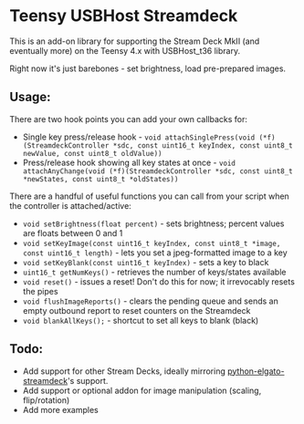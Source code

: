 # Teensy USBHost Streamdeck

This is an add-on library for supporting the Stream Deck MkII (and eventually more) on the Teensy 4.x with USBHost_t36 library.

Right now it's just barebones - set brightness, load pre-prepared images.

## Usage:

There are two hook points you can add your own callbacks for:
* Single key press/release hook - `void attachSinglePress(void (*f)(StreamdeckController *sdc, const uint16_t keyIndex, const uint8_t newValue, const uint8_t oldValue))`
* Press/release hook showing all key states at once - `void attachAnyChange(void (*f)(StreamdeckController *sdc, const uint8_t *newStates, const uint8_t *oldStates))`

There are a handful of useful functions you can call from your script when the controller is attached/active:
* `void setBrightness(float percent)` - sets brightness; percent values are floats between 0 and 1
* `void setKeyImage(const uint16_t keyIndex, const uint8_t *image, const uint16_t length)` - lets you set a jpeg-formatted image to a key
* `void setKeyBlank(const uint16_t keyIndex)` - sets a key to black
* `uint16_t getNumKeys()` - retrieves the number of keys/states available
* `void reset()` - issues a reset! Don't do this for now; it irrevocably resets the pipes
* `void flushImageReports()` - clears the pending queue and sends an empty outbound report to reset counters on the Streamdeck
* `void blankAllKeys();` - shortcut to set all keys to blank (black)

## Todo:

* Add support for other Stream Decks, ideally mirroring [python-elgato-streamdeck](https://github.com/abcminiuser/python-elgato-streamdeck/)'s support.
* Add support or optional addon for image manipulation (scaling, flip/rotation)
* Add more examples